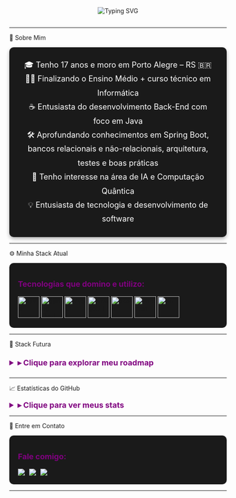 <!-- CABEÇALHO ANIMADO -->
<div align="center" style="margin-bottom: 30px;">
  <img src="https://readme-typing-svg.demolab.com?font=Fira+Code&weight=500&duration=2500&pause=1000&color=800080&background=1A1A1A&center=true&vCenter=true&width=500&lines=Back-End+Java+Enthusiast;Hello%2C+I'm+Gabriel+Dias;Always+Striving+for+Growth;Passionate+About+Technology" alt="Typing SVG" />
</div>

---

🌌 Sobre Mim

<div style="background-color: #1a1a1a; border-radius: 10px; padding: 25px; color: #FFFFFF; text-align: center; margin: 0 auto; max-width: 800px; box-shadow: 0 4px 8px rgba(0, 0, 0, 0.3);">
  <ul style="list-style-type: none; font-size: 18px; line-height: 1.8; padding: 0; margin: 0;">
    <li>🎓 Tenho 17 anos e moro em Porto Alegre – RS 🇧🇷</li>
    <li>🧑‍💻 Finalizando o Ensino Médio + curso técnico em Informática</li>
    <li>☕ Entusiasta do desenvolvimento Back-End com foco em Java</li>
    <li>🛠️ Aprofundando conhecimentos em Spring Boot, bancos relacionais e não-relacionais, arquitetura, testes e boas práticas</li>
    <li>🤖 Tenho interesse na área de IA e Computação Quântica</li>
    <li>💡 Entusiasta de tecnologia e desenvolvimento de software</li>
  </ul>
</div>

---

⚙️ Minha Stack Atual

<div style="background-color: #1a1a1a; border-radius: 10px; padding: 20px;">  
  <p style="color: #800080; font-size: 18px; font-weight: bold;">Tecnologias que domino e utilizo:</p>  
  <div align="left">  
    <a href="https://www.java.com"><img src="https://cdn.jsdelivr.net/gh/devicons/devicon/icons/java/java-original.svg" width="50" title="Java" /></a>  
    <a href="https://spring.io/"><img src="https://cdn.jsdelivr.net/gh/devicons/devicon/icons/spring/spring-original.svg" width="50" title="Spring Boot" /></a>  
    <a href="https://www.mysql.com/"><img src="https://cdn.jsdelivr.net/gh/devicons/devicon/icons/mysql/mysql-original.svg" width="50" title="MySQL" /></a>  
    <a href="https://www.mongodb.com/"><img src="https://cdn.jsdelivr.net/gh/devicons/devicon/icons/mongodb/mongodb-original.svg" width="50" title="MongoDB" /></a>  
    <a href="https://redis.io/"><img src="https://cdn.jsdelivr.net/gh/devicons/devicon/icons/redis/redis-original.svg" width="50" title="Redis" /></a>  
    <a href="https://www.postman.com/"><img src="https://cdn.jsdelivr.net/gh/devicons/devicon/icons/postman/postman-original.svg" width="50" title="Postman" /></a>  
    <a href="https://git-scm.com/"><img src="https://cdn.jsdelivr.net/gh/devicons/devicon/icons/git/git-original.svg" width="50" title="Git" /></a>  
  </div>  
</div>  

---

🌠 Stack Futura

<details>  
  <summary style="color: #800080; font-size: 18px; font-weight: bold; padding: 10px 0;">▸ Clique para explorar meu roadmap</summary>  
  <div style="background-color: #1a1a1a; border-radius: 10px; padding: 20px; margin-top: 10px;">  
    <h3 style="color: #800080; margin-bottom: 15px;">🔬 Inteligência Artificial & Data Science</h3>  
    <div align="left" style="display: flex; gap: 15px; flex-wrap: wrap;">  
      <a href="https://www.python.org/"><img src="https://cdn.jsdelivr.net/gh/devicons/devicon/icons/python/python-original.svg" width="50" title="Python" /></a>  
      <a href="https://www.tensorflow.org/"><img src="https://cdn.jsdelivr.net/gh/devicons/devicon/icons/tensorflow/tensorflow-original.svg" width="50" title="TensorFlow" /></a>  
      <a href="https://pytorch.org/"><img src="https://cdn.jsdelivr.net/gh/devicons/devicon/icons/pytorch/pytorch-original.svg" width="50" title="PyTorch" /></a>  
      <a href="https://numpy.org/"><img src="https://cdn.jsdelivr.net/gh/devicons/devicon/icons/numpy/numpy-original.svg" width="50" title="NumPy" /></a>  
      <a href="https://pandas.pydata.org/"><img src="https://cdn.jsdelivr.net/gh/devicons/devicon/icons/pandas/pandas-original.svg" width="50" title="Pandas" /></a>  
      <a href="https://scikit-learn.org/"><img src="https://cdn.jsdelivr.net/gh/devicons/devicon/icons/scikitlearn/scikitlearn-original.svg" width="50" title="Scikit-Learn" /></a>  
      <a href="https://jupyter.org/"><img src="https://cdn.jsdelivr.net/gh/devicons/devicon/icons/jupyter/jupyter-original.svg" width="50" title="Jupyter" /></a>  
    </div>  
    <h3 style="color: #800080; margin-top: 30px; margin-bottom: 15px;">☕ Back-End Java Avançado</h3>  
    <div align="left" style="display: flex; gap: 15px; flex-wrap: wrap;">  
      <a href="https://quarkus.io/"><img src="https://cdn.jsdelivr.net/gh/devicons/devicon/icons/quarkus/quarkus-original.svg" width="50" title="Quarkus" /></a>  
      <a href="https://maven.apache.org/"><img src="https://cdn.jsdelivr.net/gh/devicons/devicon/icons/maven/maven-original.svg" width="50" title="Maven" /></a>  
      <a href="https://www.docker.com/"><img src="https://cdn.jsdelivr.net/gh/devicons/devicon/icons/docker/docker-original.svg" width="50" title="Docker" /></a>  
      <a href="https://kubernetes.io/"><img src="https://cdn.jsdelivr.net/gh/devicons/devicon/icons/kubernetes/kubernetes-plain.svg" width="50" title="Kubernetes" /></a>  
      <a href="https://graphql.org/"><img src="https://cdn.jsdelivr.net/gh/devicons/devicon/icons/graphql/graphql-plain.svg" width="50" title="GraphQL" /></a>  
      <a href="https://www.rabbitmq.com/"><img src="https://cdn.jsdelivr.net/gh/devicons/devicon/icons/rabbitmq/rabbitmq-original.svg" width="50" title="RabbitMQ" /></a>  
      <a href="https://hibernate.org/"><img src="https://cdn.jsdelivr.net/gh/devicons/devicon/icons/hibernate/hibernate-original.svg" width="50" title="Hibernate" /></a>  
    </div>  
  </div>  
</details>  

---

📈 Estatísticas do GitHub

<details>  
  <summary style="color: #800080; font-size: 18px; font-weight: bold;">▸ Clique para ver meus stats</summary>  
  <div align="center" style="margin-top: 10px;">  
    <img src="https://github-readme-stats.vercel.app/api?username=b1elzz&show_icons=true&theme=radical&count_private=true&hide_border=true&bg_color=1a1a1a&title_color=800080&icon_color=800080" height="150" />  
    <img src="https://github-readme-stats.vercel.app/api/top-langs?username=b1elzz&layout=compact&langs_count=6&theme=radical&hide_border=true&bg_color=1a1a1a&title_color=800080&icon_color=800080" height="150" />  
  </div>  
</details>  

---

📡 Entre em Contato

<div style="background-color: #1a1a1a; border-radius: 10px; padding: 20px;">  
  <p style="color: #800080; font-size: 18px; font-weight: bold;">Fale comigo:</p>  
  <div align="left" style="display: flex; gap: 10px; flex-wrap: wrap;">  
    <a href="https://www.linkedin.com/in/gabrielmontrdias/" target="_blank">  
      <img src="https://img.shields.io/badge/LinkedIn-000000?style=for-the-badge&logo=linkedin&logoColor=800080" />  
    </a>  
    <a href="mailto:gabriel050monteiro@gmail.com" target="_blank">  
      <img src="https://img.shields.io/badge/Gmail-000000?style=for-the-badge&logo=gmail&logoColor=800080" />  
    </a>  
    <a href="https://discordapp.com/users/833365400971509780" target="_blank">  
      <img src="https://img.shields.io/badge/Discord-000000?style=for-the-badge&logo=discord&logoColor=800080" />  
    </a>  
  </div>  
</div> 
 
---


